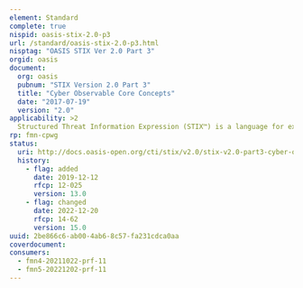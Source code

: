 ```yaml
---
element: Standard
complete: true
nispid: oasis-stix-2.0-p3
url: /standard/oasis-stix-2.0-p3.html
nisptag: "OASIS STIX Ver 2.0 Part 3"
orgid: oasis
document:
  org: oasis
  pubnum: "STIX Version 2.0 Part 3"
  title: "Cyber Observable Core Concepts"
  date: "2017-07-19"
  version: "2.0"
applicability: >2
  Structured Threat Information Expression (STIX™) is a language for expressing cyber threat and observable information. STIX Cyber Observables are defined in two documents. This document defines concepts that apply across all of STIX Cyber Observables.
rp: fmn-cpwg
status:
  uri: http://docs.oasis-open.org/cti/stix/v2.0/stix-v2.0-part3-cyber-observable-core.html
  history: 
    - flag: added
      date: 2019-12-12
      rfcp: 12-025
      version: 13.0
    - flag: changed
      date: 2022-12-20
      rfcp: 14-62
      version: 15.0
uuid: 2be866c6-ab00-4ab6-8c57-fa231cdca0aa
coverdocument:
consumers:
  - fmn4-20211022-prf-11
  - fmn5-20221202-prf-11
---
```

